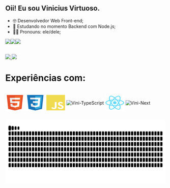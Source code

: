 ## Oii! Eu sou Vinicius Virtuoso.




- 🤓 Desenvolvedor Web Front-end;
- 🌱 Estudando no momento Backend com Node.js;
- 🧑🏾 Pronouns: ele/dele;



<div style="display: flex">
      <a href="https://www.linkedin.com/in/vinicius-virtuoso-110107196">
        <img height="25em" src="https://img.shields.io/badge/LinkedIn-0077B5?style=for-the-badge&logo=linkedin&logoColor=white"/>
      </a>
      <a href="https://discord.gg/dYW5MdR6EY">
        <img height="25em" src="https://img.shields.io/badge/Discord-7289DA?style=for-the-badge&logo=discord&logoColor=white"/>
      </a>
      <a href="viniciusvirtuoso1902@gmail.com">
        <img height="25em" src="https://img.shields.io/badge/Gmail-D14836?style=for-the-badge&logo=gmail&logoColor=white"/>
      </a>
</div>

 ##



    

<div>
  <a href="https://github.com/vinicius-virtuoso">
  <img height="150em" src="https://github-readme-stats.vercel.app/api?username=vinicius-virtuoso&show_icons=true&theme=shades-of-purple&include_all_commits=true&count_private=true"/>
  <img height="150em" src="https://github-readme-stats.vercel.app/api/top-langs/?username=vinicius-virtuoso&layout=compact&langs_count=7&theme=shades-of-purple"/>
    </a>
</div>
 
 # Experiências com:
 <div style="display: inline_block"><br>
  <img align="center" title="HTML5" alt="Vini-HTML" height="50" width="60" src="https://raw.githubusercontent.com/devicons/devicon/master/icons/html5/html5-original.svg">
  
  <img align="center" title="CSS 3" alt="Vini-CSS" height="50" width="60" src="https://raw.githubusercontent.com/devicons/devicon/master/icons/css3/css3-original.svg">
  
  <img align="center" title="JavaScript" alt="Vini-Js" height="50" width="60" src="https://raw.githubusercontent.com/devicons/devicon/master/icons/javascript/javascript-plain.svg">
  
  <img align="center" title="TypeScript" alt="Vini-TypeScript" height="50" width="60" src="https://cdn.jsdelivr.net/gh/devicons/devicon/icons/typescript/typescript-original.svg">
  
  <img align="center" title="Ract JS" alt="Vini-React" height="50" width="60" src="https://raw.githubusercontent.com/devicons/devicon/master/icons/react/react-original.svg">
  
  <img align="center" title="Next JS" alt="Vini-Next" height="50" width="60" src="https://cdn.jsdelivr.net/gh/devicons/devicon/icons/nextjs/nextjs-original.svg">
</div>



 ##
 
<div style="display: inline_block">
   <img height="200" width="100%" src="https://github.com/vinicius-virtuoso/vinicius-virtuoso/blob/output/github-contribution-grid-snake.svg">
</div>
